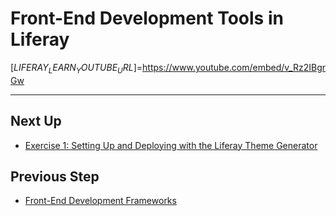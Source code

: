 # Front-End Development Tools in Liferay

[$LIFERAY_LEARN_YOUTUBE_URL$]=https://www.youtube.com/embed/v_Rz2IBgrGw

---

## Next Up

* [Exercise 1: Setting Up and Deploying with the Liferay Theme Generator](./exercise-1-setting-up-and-deploying-with-theme-generator.md) 

## Previous Step

* [Front-End Development Frameworks](./front-end-development-frameworks.md) 